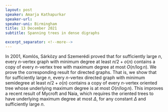 ```yaml
---
layout: post
speaker: Amarja Kathapurkar
speaker-url: 
speaker-uni: Birmingham
title: 13 December 2021
subtitle: Spanning trees in dense digraphs

excerpt_separator: <!--more-->
---
```

In 2001, Koml&oacute;s, S&aacute;rk&ouml;zy and Szemer&eacute;di proved that for sufficiently large $n$, every $n$-vertex graph with minimum degree at least $n/2 + o(n)$ contains a copy of every $n$-vertex tree with maximum degree at most $O(n/\log n)$. We prove the corresponding result for directed graphs. That is, we show that for sufficiently large $n$, every $n$-vertex directed graph with minimum semidegree at least $n/2 + o(n)$ contains a copy of every $n$-vertex oriented tree whose underlying maximum degree is at most $O(n/\log n)$. This improves a recent result of Mycroft and Naia, which requires the oriented trees to have underlying maximum degree at most $\Delta$, for any constant $\Delta$ and sufficiently large $n$.


<!--more-->
